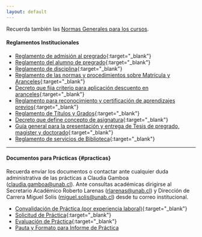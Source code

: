 ```yaml
---
layout: default
---
```


Recuerda también las [Normas Generales para los cursos](https://iar-unab.github.io/web/alumnos/normas-generales.pdf).

#### Reglamentos Institucionales

* [Reglamento de admisión al pregrado](https://iar-unab.github.io/web/alumnos/reglamento-admision-al-pregrado.pdf){:target="_blank"}
* [Reglamento del alumno de pregrado](https://iar-unab.github.io/web/alumnos/reglamento-de-alumno-de-pregrado.pdf){:target="_blank"}
* [Reglamento de disciplina](https://iar-unab.github.io/web/alumnos/reglamento-de-disciplina.pdf){:target="_blank"}
* [Reglamento de las normas y procedimientos sobre Matrícula y Aranceles](https://iar-unab.github.io/web/alumnos/reglamento-de-las-normas-y-procedimientos-sobre-matricula-y-aranceles.pdf){:target="_blank"}
* [Decreto que fija criterio para aplicación descuento en aranceles](https://iar-unab.github.io/web/alumnos/aplicacion-de-descuentos-en-aranceles.pdf){:target="_blank"}
* [Reglamento para reconocimiento y certificación de aprendizajes previos](https://iar-unab.github.io/web/alumnos/reglamento-para-reconocimiento-y-certificacion-de-aprendizajes-previos.pdf){:target="_blank"}
* [Reglamento de Títulos y Grados](https://iar-unab.github.io/web/alumnos/reglamento-titulos-y-grados.pdf){:target="_blank"}
* [Decreto que define concepto de asignatura](https://iar-unab.github.io/web/alumnos/definicion-termino-asignatura.pdf){:target="_blank"}
* [Guía general para la presentación y entrega de Tesis de pregrado, magister y doctorado](https://iar-unab.github.io/web/alumnos/procedimiento-tesis.pdf){:target="_blank"}
* [Reglamento de servicios de Biblioteca](https://iar-unab.github.io/web/alumnos/reglamento-de-servicios-de-biblioteca.pdf){:target="_blank"}

* * *

#### Documentos para Prácticas {#practicas}
Recuerda enviar los documentos o contactar ante cualquier duda administrativa de las prácticas a Claudia Gamboa (claudia.gamboa@unab.cl). Ante consultas académicas dirigirse al Secretario Académico Roberto Larenas (rlarenas@unab.cl) y Dirección de Carrera Miguel Solis (miguel.solis@unab.cl) desde tu correo institucional.

* [Convalidación de Práctica (por experiencia laboral)](https://iar-unab.github.io/web/alumnos/formulario_convalidacion_practica.doc){:target="_blank"}
* [Solicitud de Práctica](https://iar-unab.github.io/web/alumnos/formulario_solicitud_practica.doc){:target="_blank"}
* [Evaluación de Práctica](https://iar-unab.github.io/web/alumnos/practica_evaluacion.pdf){:target="_blank"}
* [Pauta y Formato para Informe de Práctica](https://iar-unab.github.io/web/alumnos/pauta-formato-practica.docx)

